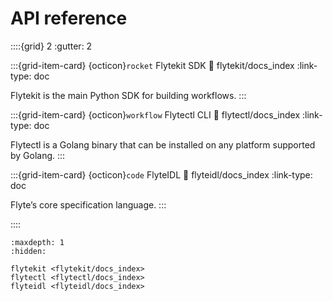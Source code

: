 # API reference


::::{grid} 2
:gutter: 2

:::{grid-item-card} {octicon}`rocket` Flytekit SDK
:link: flytekit/docs_index
:link-type: doc

Flytekit is the main Python SDK for building workflows.
:::

:::{grid-item-card} {octicon}`workflow` Flytectl CLI
:link: flytectl/docs_index
:link-type: doc

Flytectl is a Golang binary that can be installed on any platform supported by Golang.
:::

:::{grid-item-card} {octicon}`code` FlyteIDL
:link: flyteidl/docs_index
:link-type: doc

Flyte’s core specification language.
:::

::::

```{toctree}
:maxdepth: 1
:hidden:

flytekit <flytekit/docs_index>
flytectl <flytectl/docs_index>
flyteidl <flyteidl/docs_index>
```
